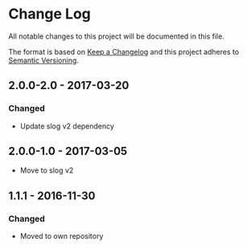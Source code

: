 # Change Log
All notable changes to this project will be documented in this file.

The format is based on [Keep a Changelog](http://keepachangelog.com/)
and this project adheres to [Semantic Versioning](http://semver.org/).

## 2.0.0-2.0 - 2017-03-20
### Changed

* Update slog v2 dependency

## 2.0.0-1.0 - 2017-03-05

* Move to slog v2

## 1.1.1 - 2016-11-30
### Changed

* Moved to own repository
